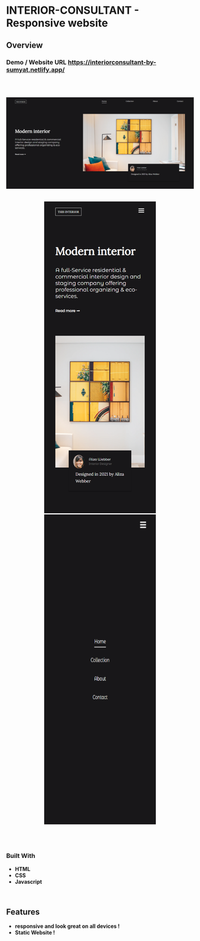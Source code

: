 # INTERIOR-CONSULTANT - Responsive website

## Overview

<h3>
Demo / Website URL    
  <a href="https://interiorconsultant-by-sumyat.netlify.app/">
       https://interiorconsultant-by-sumyat.netlify.app/
  </a>
</h3>

<br/>
<br/>

![](Demo/large-screen.png)
<br/>
<br/>

<p align="center">
<img src="Demo/small-screen.png" width="300">
<img src="Demo/small-screen-nav.png" width="300" height="830">
</p>

<br/>
<br/>

### Built With

- **HTML**
- **CSS**
- **Javascript**

<br/>

## Features

- **responsive and look great on all devices !**
- **Static Website !**
